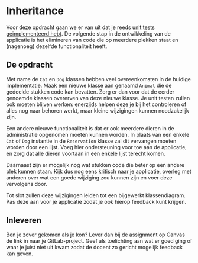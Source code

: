 # Inheritance

Voor deze opdracht gaan we er van uit dat je reeds [unit tests geïmplementeerd
hebt](9679f3f). De volgende stap in de ontwikkeling van de applicatie is het
elimineren van code die op meerdere plekken staat en (nagenoeg) dezelfde
functionaliteit heeft.


## De opdracht

Met name de `Cat` en `Dog` klassen hebben veel overeenkomsten in de
huidige implementatie. Maak een nieuwe klasse aan genaamd `Animal` die de
gedeelde stukken code kan bevatten. Zorg er dan voor dat de eerder genoemde
klassen overerven van deze nieuwe klasse. Je unit testen zullen ook moeten
blijven werken: enerzijds helpen deze je bij het controleren of alles nog naar
behoren werkt, maar kleine wijzigingen kunnen noodzakelijk zijn.

Een andere nieuwe functionaliteit is dat er ook meerdere dieren in de
administratie opgenomen moeten kunnen worden. In plaats van een enkele `Cat`
of `Dog` instantie in de `Reservation` klasse zal dit vervangen moeten worden
door een lijst. Voeg hier ondersteuning voor toe aan de applicatie, en zorg
dat alle dieren voortaan in een enkele lijst terecht komen.

Daarnaast zijn er mogelijk nog wat stukken code die beter op een andere plek
kunnen staan. Kijk dus nog eens kritisch naar je applicatie, overleg met
anderen over wat een goede wijziging zou kunnen zijn en voer deze vervolgens
door.

Tot slot zullen deze wijzigingen leiden tot een bijgewerkt klassendiagram. Pas
deze aan voor je applicatie zodat je ook hierop feedback kunt krijgen.

## Inleveren

Ben je zover gekomen als je kon? Lever dan bij de assignment op Canvas de link
in naar je GitLab-project. Geef als toelichting aan wat er goed ging of waar je
juist niet uit kwam zodat de docent zo gericht mogelijk feedback kan geven.

